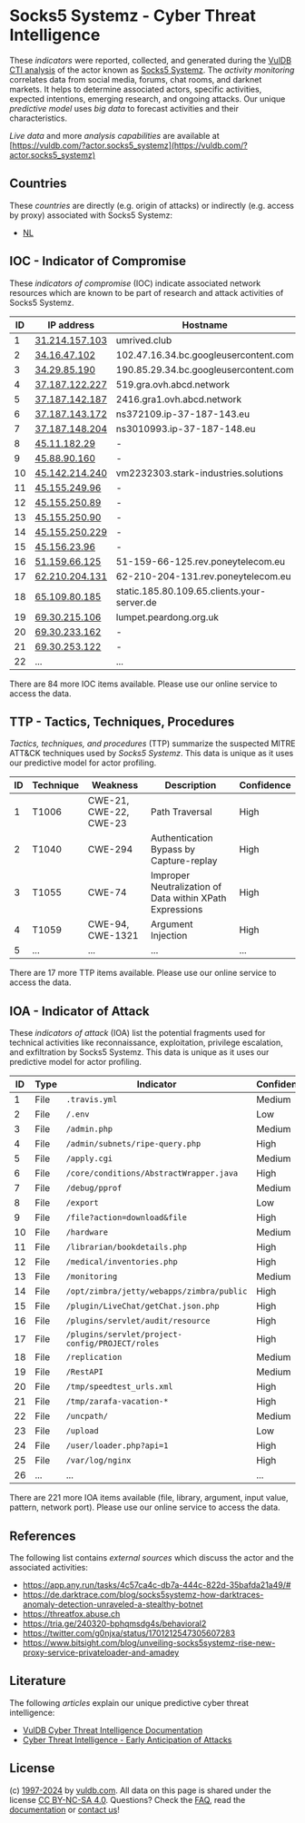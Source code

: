 # Socks5 Systemz - Cyber Threat Intelligence

These _indicators_ were reported, collected, and generated during the [VulDB CTI analysis](https://vuldb.com/?kb.cti) of the actor known as [Socks5 Systemz](https://vuldb.com/?actor.socks5_systemz). The _activity monitoring_ correlates data from social media, forums, chat rooms, and darknet markets. It helps to determine associated actors, specific activities, expected intentions, emerging research, and ongoing attacks. Our unique _predictive model_ uses _big data_ to forecast activities and their characteristics.

_Live data_ and more _analysis capabilities_ are available at [https://vuldb.com/?actor.socks5_systemz](https://vuldb.com/?actor.socks5_systemz)

## Countries

These _countries_ are directly (e.g. origin of attacks) or indirectly (e.g. access by proxy) associated with Socks5 Systemz:

* [NL](https://vuldb.com/?country.nl)

## IOC - Indicator of Compromise

These _indicators of compromise_ (IOC) indicate associated network resources which are known to be part of research and attack activities of Socks5 Systemz.

ID | IP address | Hostname | Campaign | Confidence
-- | ---------- | -------- | -------- | ----------
1 | [31.214.157.103](https://vuldb.com/?ip.31.214.157.103) | umrived.club | - | High
2 | [34.16.47.102](https://vuldb.com/?ip.34.16.47.102) | 102.47.16.34.bc.googleusercontent.com | - | Medium
3 | [34.29.85.190](https://vuldb.com/?ip.34.29.85.190) | 190.85.29.34.bc.googleusercontent.com | - | Medium
4 | [37.187.122.227](https://vuldb.com/?ip.37.187.122.227) | 519.gra.ovh.abcd.network | - | High
5 | [37.187.142.187](https://vuldb.com/?ip.37.187.142.187) | 2416.gra1.ovh.abcd.network | - | High
6 | [37.187.143.172](https://vuldb.com/?ip.37.187.143.172) | ns372109.ip-37-187-143.eu | - | High
7 | [37.187.148.204](https://vuldb.com/?ip.37.187.148.204) | ns3010993.ip-37-187-148.eu | - | High
8 | [45.11.182.29](https://vuldb.com/?ip.45.11.182.29) | - | - | High
9 | [45.88.90.160](https://vuldb.com/?ip.45.88.90.160) | - | - | High
10 | [45.142.214.240](https://vuldb.com/?ip.45.142.214.240) | vm2232303.stark-industries.solutions | - | High
11 | [45.155.249.96](https://vuldb.com/?ip.45.155.249.96) | - | - | High
12 | [45.155.250.89](https://vuldb.com/?ip.45.155.250.89) | - | - | High
13 | [45.155.250.90](https://vuldb.com/?ip.45.155.250.90) | - | - | High
14 | [45.155.250.229](https://vuldb.com/?ip.45.155.250.229) | - | - | High
15 | [45.156.23.96](https://vuldb.com/?ip.45.156.23.96) | - | - | High
16 | [51.159.66.125](https://vuldb.com/?ip.51.159.66.125) | 51-159-66-125.rev.poneytelecom.eu | - | High
17 | [62.210.204.131](https://vuldb.com/?ip.62.210.204.131) | 62-210-204-131.rev.poneytelecom.eu | - | High
18 | [65.109.80.185](https://vuldb.com/?ip.65.109.80.185) | static.185.80.109.65.clients.your-server.de | - | High
19 | [69.30.215.106](https://vuldb.com/?ip.69.30.215.106) | lumpet.peardong.org.uk | - | High
20 | [69.30.233.162](https://vuldb.com/?ip.69.30.233.162) | - | - | High
21 | [69.30.253.122](https://vuldb.com/?ip.69.30.253.122) | - | - | High
22 | ... | ... | ... | ...

There are 84 more IOC items available. Please use our online service to access the data.

## TTP - Tactics, Techniques, Procedures

_Tactics, techniques, and procedures_ (TTP) summarize the suspected MITRE ATT&CK techniques used by _Socks5 Systemz_. This data is unique as it uses our predictive model for actor profiling.

ID | Technique | Weakness | Description | Confidence
-- | --------- | -------- | ----------- | ----------
1 | T1006 | CWE-21, CWE-22, CWE-23 | Path Traversal | High
2 | T1040 | CWE-294 | Authentication Bypass by Capture-replay | High
3 | T1055 | CWE-74 | Improper Neutralization of Data within XPath Expressions | High
4 | T1059 | CWE-94, CWE-1321 | Argument Injection | High
5 | ... | ... | ... | ...

There are 17 more TTP items available. Please use our online service to access the data.

## IOA - Indicator of Attack

These _indicators of attack_ (IOA) list the potential fragments used for technical activities like reconnaissance, exploitation, privilege escalation, and exfiltration by Socks5 Systemz. This data is unique as it uses our predictive model for actor profiling.

ID | Type | Indicator | Confidence
-- | ---- | --------- | ----------
1 | File | `.travis.yml` | Medium
2 | File | `/.env` | Low
3 | File | `/admin.php` | Medium
4 | File | `/admin/subnets/ripe-query.php` | High
5 | File | `/apply.cgi` | Medium
6 | File | `/core/conditions/AbstractWrapper.java` | High
7 | File | `/debug/pprof` | Medium
8 | File | `/export` | Low
9 | File | `/file?action=download&file` | High
10 | File | `/hardware` | Medium
11 | File | `/librarian/bookdetails.php` | High
12 | File | `/medical/inventories.php` | High
13 | File | `/monitoring` | Medium
14 | File | `/opt/zimbra/jetty/webapps/zimbra/public` | High
15 | File | `/plugin/LiveChat/getChat.json.php` | High
16 | File | `/plugins/servlet/audit/resource` | High
17 | File | `/plugins/servlet/project-config/PROJECT/roles` | High
18 | File | `/replication` | Medium
19 | File | `/RestAPI` | Medium
20 | File | `/tmp/speedtest_urls.xml` | High
21 | File | `/tmp/zarafa-vacation-*` | High
22 | File | `/uncpath/` | Medium
23 | File | `/upload` | Low
24 | File | `/user/loader.php?api=1` | High
25 | File | `/var/log/nginx` | High
26 | ... | ... | ...

There are 221 more IOA items available (file, library, argument, input value, pattern, network port). Please use our online service to access the data.

## References

The following list contains _external sources_ which discuss the actor and the associated activities:

* https://app.any.run/tasks/4c57ca4c-db7a-444c-822d-35bafda21a49/#
* https://de.darktrace.com/blog/socks5systemz-how-darktraces-anomaly-detection-unraveled-a-stealthy-botnet
* https://threatfox.abuse.ch
* https://tria.ge/240320-bphqmsdg4s/behavioral2
* https://twitter.com/g0njxa/status/1701212547305607283
* https://www.bitsight.com/blog/unveiling-socks5systemz-rise-new-proxy-service-privateloader-and-amadey

## Literature

The following _articles_ explain our unique predictive cyber threat intelligence:

* [VulDB Cyber Threat Intelligence Documentation](https://vuldb.com/?kb.cti)
* [Cyber Threat Intelligence - Early Anticipation of Attacks](https://www.scip.ch/en/?labs.20201022)

## License

(c) [1997-2024](https://vuldb.com/?kb.changelog) by [vuldb.com](https://vuldb.com/?kb.about). All data on this page is shared under the license [CC BY-NC-SA 4.0](https://creativecommons.org/licenses/by-nc-sa/4.0/). Questions? Check the [FAQ](https://vuldb.com/?kb.faq), read the [documentation](https://vuldb.com/?kb) or [contact us](https://vuldb.com/?contact)!
